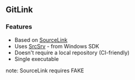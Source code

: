 ## GitLink
### Features

* Based on [SourceLink](https://github.com/ctaggart/SourceLink)
* Uses [SrcSrv](http://msdn.microsoft.com/en-us/library/windows/hardware/ff558791(v=vs.85).aspx) - from Windows SDK
* Doesn't require a local repository (CI-friendly)
* Single executable

note:
SourceLink requires FAKE